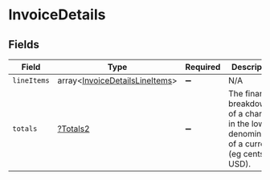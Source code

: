 # InvoiceDetails


## Fields

| Field                                                                                            | Type                                                                                             | Required                                                                                         | Description                                                                                      |
| ------------------------------------------------------------------------------------------------ | ------------------------------------------------------------------------------------------------ | ------------------------------------------------------------------------------------------------ | ------------------------------------------------------------------------------------------------ |
| `lineItems`                                                                                      | array<[InvoiceDetailsLineItems](../../models/shared/InvoiceDetailsLineItems.md)>                 | :heavy_minus_sign:                                                                               | N/A                                                                                              |
| `totals`                                                                                         | [?Totals2](../../models/shared/Totals2.md)                                                       | :heavy_minus_sign:                                                                               | The financial breakdown of a charge in the lowest denomination of a currency (eg cents for USD). |